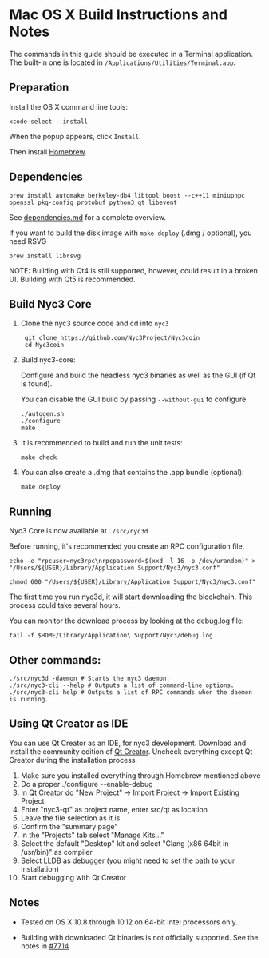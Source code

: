 Mac OS X Build Instructions and Notes
====================================
The commands in this guide should be executed in a Terminal application.
The built-in one is located in `/Applications/Utilities/Terminal.app`.

Preparation
-----------
Install the OS X command line tools:

`xcode-select --install`

When the popup appears, click `Install`.

Then install [Homebrew](https://brew.sh).

Dependencies
----------------------

    brew install automake berkeley-db4 libtool boost --c++11 miniupnpc openssl pkg-config protobuf python3 qt libevent

See [dependencies.md](dependencies.md) for a complete overview.

If you want to build the disk image with `make deploy` (.dmg / optional), you need RSVG

    brew install librsvg

NOTE: Building with Qt4 is still supported, however, could result in a broken UI. Building with Qt5 is recommended.

Build Nyc3 Core
------------------------

1. Clone the nyc3 source code and cd into `nyc3`

        git clone https://github.com/Nyc3Project/Nyc3coin
        cd Nyc3coin

2.  Build nyc3-core:

    Configure and build the headless nyc3 binaries as well as the GUI (if Qt is found).

    You can disable the GUI build by passing `--without-gui` to configure.

        ./autogen.sh
        ./configure
        make

3.  It is recommended to build and run the unit tests:

        make check

4.  You can also create a .dmg that contains the .app bundle (optional):

        make deploy

Running
-------

Nyc3 Core is now available at `./src/nyc3d`

Before running, it's recommended you create an RPC configuration file.

    echo -e "rpcuser=nyc3rpc\nrpcpassword=$(xxd -l 16 -p /dev/urandom)" > "/Users/${USER}/Library/Application Support/Nyc3/nyc3.conf"

    chmod 600 "/Users/${USER}/Library/Application Support/Nyc3/nyc3.conf"

The first time you run nyc3d, it will start downloading the blockchain. This process could take several hours.

You can monitor the download process by looking at the debug.log file:

    tail -f $HOME/Library/Application\ Support/Nyc3/debug.log

Other commands:
-------

    ./src/nyc3d -daemon # Starts the nyc3 daemon.
    ./src/nyc3-cli --help # Outputs a list of command-line options.
    ./src/nyc3-cli help # Outputs a list of RPC commands when the daemon is running.

Using Qt Creator as IDE
------------------------
You can use Qt Creator as an IDE, for nyc3 development.
Download and install the community edition of [Qt Creator](https://www.qt.io/download/).
Uncheck everything except Qt Creator during the installation process.

1. Make sure you installed everything through Homebrew mentioned above
2. Do a proper ./configure --enable-debug
3. In Qt Creator do "New Project" -> Import Project -> Import Existing Project
4. Enter "nyc3-qt" as project name, enter src/qt as location
5. Leave the file selection as it is
6. Confirm the "summary page"
7. In the "Projects" tab select "Manage Kits..."
8. Select the default "Desktop" kit and select "Clang (x86 64bit in /usr/bin)" as compiler
9. Select LLDB as debugger (you might need to set the path to your installation)
10. Start debugging with Qt Creator

Notes
-----

* Tested on OS X 10.8 through 10.12 on 64-bit Intel processors only.

* Building with downloaded Qt binaries is not officially supported. See the notes in [#7714](https://github.com/Nyc3Project/Nyc3coin/issues/7714)
